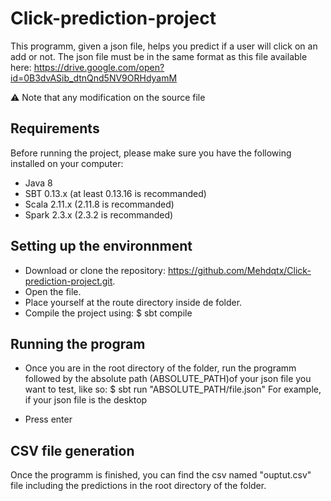 # Click-prediction-project

This programm, given a json file, helps you predict if a user will click on an add or not. The json file must be in the same format as this file available here: https://drive.google.com/open?id=0B3dvASib_dtnQnd5NV9ORHdyamM

:warning: Note that any modification on the source file 

Requirements
- 

Before running the project, please make sure you have the following installed on your computer:
* Java 8 
* SBT 0.13.x (at least 0.13.16 is recommanded) 
* Scala 2.11.x (2.11.8 is recommanded)
* Spark 2.3.x (2.3.2 is recommanded)

Setting up the environnment  
-
* Download or clone the repository: https://github.com/Mehdqtx/Click-prediction-project.git.
* Open the file.
* Place yourself at the route directory inside de folder.
* Compile the project using: 
    $ sbt compile


Running the program
-
* Once you are in the root directory of the folder, run the programm followed by the absolute path (ABSOLUTE_PATH)of your json file you want to test, like so:
    $ sbt run "ABSOLUTE_PATH/file.json"
For example, if your json file is the desktop

* Press enter

CSV file generation 
-
Once the programm is finished, you can find the csv named "ouptut.csv" file including the predictions in the root directory of the folder.  


    
